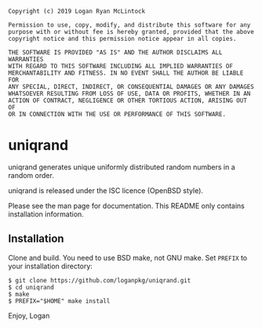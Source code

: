 
    Copyright (c) 2019 Logan Ryan McLintock

    Permission to use, copy, modify, and distribute this software for any
    purpose with or without fee is hereby granted, provided that the above
    copyright notice and this permission notice appear in all copies.

    THE SOFTWARE IS PROVIDED "AS IS" AND THE AUTHOR DISCLAIMS ALL WARRANTIES
    WITH REGARD TO THIS SOFTWARE INCLUDING ALL IMPLIED WARRANTIES OF
    MERCHANTABILITY AND FITNESS. IN NO EVENT SHALL THE AUTHOR BE LIABLE FOR
    ANY SPECIAL, DIRECT, INDIRECT, OR CONSEQUENTIAL DAMAGES OR ANY DAMAGES
    WHATSOEVER RESULTING FROM LOSS OF USE, DATA OR PROFITS, WHETHER IN AN
    ACTION OF CONTRACT, NEGLIGENCE OR OTHER TORTIOUS ACTION, ARISING OUT OF
    OR IN CONNECTION WITH THE USE OR PERFORMANCE OF THIS SOFTWARE.


# uniqrand

uniqrand generates unique uniformly distributed random numbers
in a random order.

uniqrand is released under the ISC licence (OpenBSD style).

Please see the man page for documentation. This README only
contains installation information.

## Installation

Clone and build. You need to use BSD make, not GNU make.
Set `PREFIX` to your installation directory:

    $ git clone https://github.com/loganpkg/uniqrand.git
    $ cd uniqrand
    $ make
    $ PREFIX="$HOME" make install


Enjoy,
Logan
